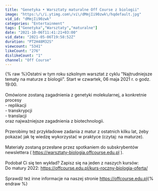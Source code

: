 ```yaml
---
title: "Genetyka • Warsztaty maturalne Off Course z biologii"
image: "https:\/\/i.ytimg.com\/vi\/dMmjIi90zwk\/hqdefault.jpg"
vid_id: "dMmjIi90zwk"
categories: "Entertainment"
tags: ["Genetyka","Warsztaty","maturalne"]
date: "2021-10-06T11:41:21+03:00"
vid_date: "2021-05-06T19:58:52Z"
duration: "PT2H48M32S"
viewcount: "5341"
likeCount: "276"
dislikeCount: "1"
channel: "Off Course"
---
```

{% raw %}Ostatni w tym roku szkolnym warsztat z cyklu &quot;Najtrudniejsze tematy na maturze z biologii&quot;. Start w czwartek, 06 maja 2021 r. o godz. 19:00.<br /><br />Omówione zostaną zagadnienia z genetyki molekularnej, a konkretnie procesy<br />- replikacji<br />- transkrypcji<br />- translacji<br />oraz najważniejsze zagadnienia z biotechnologii.<br /><br />Przerobimy też przykładowe zadania z matur z ostatnich kilku lat, żeby pokazać jak tę wiedzę wykorzystać w praktyce (czytaj: na maturze).<br /><br />Materiały zostaną przesłane przez spotkaniem do subskrybentów newslettera (  <a rel="nofollow" target="blank" href="https://warsztaty-biologia.offcourse.edu.pl">https://warsztaty-biologia.offcourse.edu.pl</a> ).<br /><br />Podobał Ci się ten wykład? Zapisz się na jeden z naszych kursów:<br />Do matury 2022: <a rel="nofollow" target="blank" href="https://offcourse.edu.pl/kurs-roczny-biologia-oferta/">https://offcourse.edu.pl/kurs-roczny-biologia-oferta/</a><br /><br />Sprawdź też inne informacje na naszej stronie <a rel="nofollow" target="blank" href="https://offcourse.edu.pl">https://offcourse.edu.pl</a>{% endraw %}
